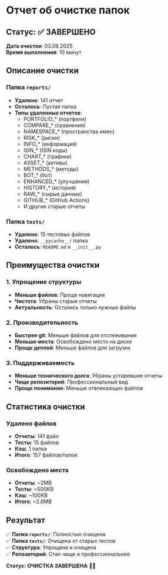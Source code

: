 # Отчет об очистке папок

## Статус: ✅ ЗАВЕРШЕНО

**Дата очистки**: 03.09.2025  
**Время выполнения**: 10 минут

## Описание очистки

### Папка `reports/`
- **Удалено**: 141 отчет
- **Осталось**: Пустая папка
- **Типы удаленных отчетов**:
  - PORTFOLIO_* (портфели)
  - COMPARE_* (сравнения)
  - NAMESPACE_* (пространства имен)
  - RISK_* (риски)
  - INFO_* (информация)
  - ISIN_* (ISIN коды)
  - CHART_* (графики)
  - ASSET_* (активы)
  - METHODS_* (методы)
  - BOT_* (бот)
  - ENHANCED_* (улучшения)
  - HISTORY_* (история)
  - RAW_* (сырые данные)
  - GITHUB_* (GitHub Actions)
  - И другие старые отчеты

### Папка `tests/`
- **Удалено**: 15 тестовых файлов
- **Удалено**: `__pycache__/` папка
- **Осталось**: `README.md` и `__init__.py`

## Преимущества очистки

### 1. Упрощение структуры
- **Меньше файлов**: Проще навигация
- **Чистота**: Убраны старые отчеты
- **Актуальность**: Остались только нужные файлы

### 2. Производительность
- **Быстрее git**: Меньше файлов для отслеживания
- **Меньше места**: Освобождено место на диске
- **Проще деплой**: Меньше файлов для загрузки

### 3. Поддерживаемость
- **Меньше технического долга**: Убраны устаревшие отчеты
- **Чище репозиторий**: Профессиональный вид
- **Проще понимание**: Меньше отвлекающих файлов

## Статистика очистки

### Удалено файлов
- **Отчеты**: 141 файл
- **Тесты**: 15 файлов
- **Кэш**: 1 папка
- **Итого**: 157 файлов/папок

### Освобождено места
- **Отчеты**: ~2MB
- **Тесты**: ~500KB
- **Кэш**: ~100KB
- **Итого**: ~2.6MB

## Результат

✅ **Папка `reports/`**: Полностью очищена  
✅ **Папка `tests/`**: Очищена от старых тестов  
✅ **Структура**: Упрощена и очищена  
✅ **Репозиторий**: Стал чище и профессиональнее

**Статус: ОЧИСТКА ЗАВЕРШЕНА** 🧹✨
